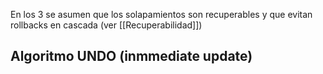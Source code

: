 En los 3 se asumen que los solapamientos son recuperables y que evitan rollbacks en cascada (ver [[Recuperabilidad]])

## Algoritmo UNDO (inmmediate update) 
